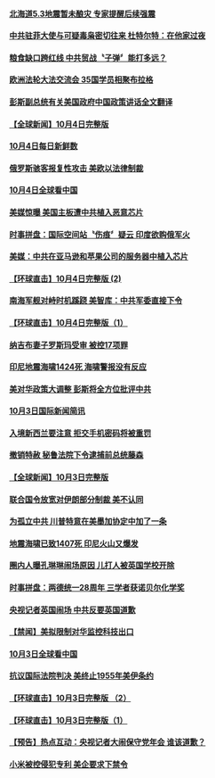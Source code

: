 #### [北海道5.3地震暂未酿灾 专家提醒后续强震](../pages/news202/a1394175.md?t=10050647) 

#### [中共驻菲大使与可疑毒枭密切往来 杜特尔特：在他家过夜](../pages/news202/a1394161.md?t=10050647) 

#### [粮食缺口跨红线 中共贸战〝子弹〞能打多远？](../pages/news202/a1394157.md?t=10050647) 

#### [欧洲法轮大法交流会 35国学员相聚布拉格](../pages/news202/a1394075.md?t=10050647) 

#### [彭斯副总统有关美国政府中国政策讲话全文翻译](../pages/news202/a1394144.md?t=10050647) 

#### [【全球新闻】10月4日完整版](../pages/news202/a1394137.md?t=10050647) 

#### [10月4日每日新鲜数](../pages/news202/a1394102.md?t=10050647) 

#### [俄罗斯骇客报复性攻击 美欧以法律制裁](../pages/news202/a1394089.md?t=10050647) 

#### [10月4日全球看中国](../pages/news202/a1394088.md?t=10050647) 

#### [美媒惊曝 美国主板遭中共植入恶意芯片](../pages/news202/a1394109.md?t=10050647) 

#### [时事拼盘：国际空间站〝伤痕〞疑云 印度欲购俄军火](../pages/news202/a1394103.md?t=10050647) 

#### [美媒：中共在亚马逊和苹果公司的服务器中植入芯片](../pages/news202/a1394072.md?t=10050647) 

#### [【环球直击】10月4日完整版 (2)](../pages/news202/a1394069.md?t=10050647) 

#### [南海军舰对峙时机蹊跷   美智库：中共军委直接下令](../pages/news202/a1394068.md?t=10050647) 

#### [【环球直击】10月4日完整版（1）](../pages/news202/a1394064.md?t=10050647) 

#### [纳吉布妻子罗斯玛受审 被控17项罪](../pages/news202/a1394061.md?t=10050647) 

#### [印尼地震海啸1424死  海啸警报没有反应](../pages/news202/a1394059.md?t=10050647) 

#### [美对华政策大调整 彭斯将全方位批评中共](../pages/news202/a1394052.md?t=10050647) 

#### [10月3日国际新闻简讯](../pages/news202/a1394035.md?t=10050647) 

#### [入境新西兰要注意 拒交手机密码将被重罚](../pages/news202/a1394019.md?t=10050647) 

#### [撤销特赦 秘鲁法院下令逮捕前总统藤森](../pages/news202/a1394014.md?t=10050647) 

#### [【全球新闻】10月3日完整版](../pages/news202/a1393990.md?t=10050647) 

#### [联合国令放宽对伊朗部分制裁 美不认同](../pages/news202/a1393974.md?t=10050647) 

#### [为孤立中共 川普特意在美墨加协定中加了一条](../pages/news202/a1393946.md?t=10050647) 

#### [地震海啸已致1407死 印尼火山又爆发](../pages/news202/a1393951.md?t=10050647) 

#### [圈内人曝孔琳琳闹场原因 儿打人被英国学校开除](../pages/news202/a1393925.md?t=10050647) 

#### [时事拼盘：两德统一28周年 三学者获诺贝尔化学奖](../pages/news202/a1393958.md?t=10050647) 

#### [央视记者英国闹场 中共反要英国道歉](../pages/news202/a1393968.md?t=10050647) 

#### [【禁闻】美拟限制对华监控科技出口](../pages/news202/a1393961.md?t=10050647) 

#### [10月3日全球看中国](../pages/news202/a1393954.md?t=10050647) 

#### [抗议国际法院判决 美终止1955年美伊条约](../pages/news202/a1393955.md?t=10050647) 

#### [【环球直击】10月3日完整版 （2）](../pages/news202/a1393941.md?t=10050647) 

#### [【环球直击】10月3日完整版（1）](../pages/news202/a1393943.md?t=10050647) 

#### [【预告】热点互动：央视记者大闹保守党年会  谁该道歉？](../pages/news202/a1393940.md?t=10050647) 

#### [小米被控侵犯专利 美企要求下禁令](../pages/news202/a1393922.md?t=10050647) 

